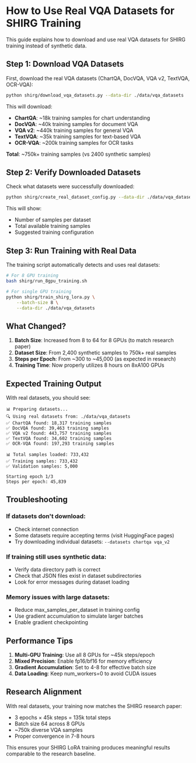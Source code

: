 # How to Use Real VQA Datasets for SHIRG Training

This guide explains how to download and use real VQA datasets for SHIRG training instead of synthetic data.

## Step 1: Download VQA Datasets

First, download the real VQA datasets (ChartQA, DocVQA, VQA v2, TextVQA, OCR-VQA):

```bash
python shirg/download_vqa_datasets.py --data-dir ./data/vqa_datasets
```

This will download:
- **ChartQA**: ~18k training samples for chart understanding
- **DocVQA**: ~40k training samples for document VQA  
- **VQA v2**: ~440k training samples for general VQA
- **TextVQA**: ~35k training samples for text-based VQA
- **OCR-VQA**: ~200k training samples for OCR tasks

**Total**: ~750k+ training samples (vs 2400 synthetic samples)

## Step 2: Verify Downloaded Datasets

Check what datasets were successfully downloaded:

```bash
python shirg/create_real_dataset_config.py --data-dir ./data/vqa_datasets
```

This will show:
- Number of samples per dataset
- Total available training samples
- Suggested training configuration

## Step 3: Run Training with Real Data

The training script automatically detects and uses real datasets:

```bash
# For 8 GPU training
bash shirg/run_8gpu_training.sh

# For single GPU training  
python shirg/train_shirg_lora.py \
    --batch-size 8 \
    --data-dir ./data/vqa_datasets
```

## What Changed?

1. **Batch Size**: Increased from 8 to 64 for 8 GPUs (to match research paper)
2. **Dataset Size**: From 2,400 synthetic samples to 750k+ real samples
3. **Steps per Epoch**: From ~300 to ~45,000 (as expected in research)
4. **Training Time**: Now properly utilizes 8 hours on 8xA100 GPUs

## Expected Training Output

With real datasets, you should see:

```
📊 Preparing datasets...
🔍 Using real datasets from: ./data/vqa_datasets
✅ ChartQA found: 18,317 training samples
✅ DocVQA found: 39,463 training samples  
✅ VQA v2 found: 443,757 training samples
✅ TextVQA found: 34,602 training samples
✅ OCR-VQA found: 197,293 training samples

📊 Total samples loaded: 733,432
✅ Training samples: 733,432
✅ Validation samples: 5,000

Starting epoch 1/3
Steps per epoch: 45,839
```

## Troubleshooting

### If datasets don't download:
- Check internet connection
- Some datasets require accepting terms (visit HuggingFace pages)
- Try downloading individual datasets: `--datasets chartqa vqa_v2`

### If training still uses synthetic data:
- Verify data directory path is correct
- Check that JSON files exist in dataset subdirectories
- Look for error messages during dataset loading

### Memory issues with large datasets:
- Reduce max_samples_per_dataset in training config
- Use gradient accumulation to simulate larger batches
- Enable gradient checkpointing

## Performance Tips

1. **Multi-GPU Training**: Use all 8 GPUs for ~45k steps/epoch
2. **Mixed Precision**: Enable fp16/bf16 for memory efficiency
3. **Gradient Accumulation**: Set to 4-8 for effective batch size
4. **Data Loading**: Keep num_workers=0 to avoid CUDA issues

## Research Alignment

With real datasets, your training now matches the SHIRG research paper:
- 3 epochs × 45k steps = 135k total steps
- Batch size 64 across 8 GPUs
- ~750k diverse VQA samples
- Proper convergence in 7-8 hours

This ensures your SHIRG LoRA training produces meaningful results comparable to the research baseline.